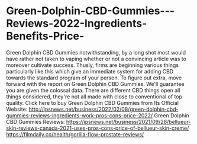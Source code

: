 # Green-Dolphin-CBD-Gummies---Reviews-2022-Ingredients-Benefits-Price-
Green Dolphin CBD Gummies notwithstanding, by a long shot most would have rather not taken to vaping whether or not a convincing article was to moreover cultivate success. Thusly, firms are beginning various things particularly like this which give an immediate system for adding CBD towards the standard program of your person. To figure out extra, move forward with the report on Green Dolphin CBD Gummies. We'll guarantee you are given the colossal data. There are different CBD things open all things considered, they're not all made with close to conventional of top quality. Click here to buy Green Dolphin CBD Gummies from Its Official Website: http://ipsnews.net/business/2022/02/08/green-dolphin-cbd-gummies-reviews-ingredients-work-pros-cons-price-2022/  Green Dolphin CBD Gummies Reviews: https://ipsnews.net/business/2021/09/28/bellueur-skin-reviews-canada-2021-uses-pros-cons-price-of-bellueur-skin-creme/  https://filmdaily.co/health/gorilla-flow-prostate-reviews/
